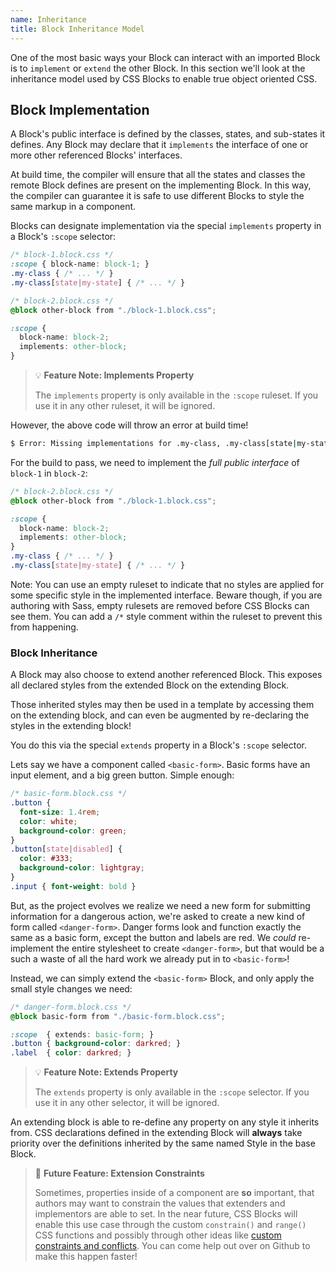 ```yaml
---
name: Inheritance
title: Block Inheritance Model
---
```


One of the most basic ways your Block can interact with an imported Block is to `implement` or `extend` the other Block.
In this section we'll look at the inheritance model used by CSS Blocks to enable true object oriented CSS.

## Block Implementation
A Block's public interface is defined by the classes, states, and sub-states it defines. Any Block may declare that it `implements` the interface of one or more other referenced Blocks' interfaces.

At build time, the compiler will ensure that all the states and classes the remote Block defines are present on the implementing Block. In this way, the compiler can guarantee it is safe to use different Blocks to style the same markup in a component.

Blocks can designate implementation via the special `implements` property in a Block's `:scope` selector:

```css
/* block-1.block.css */
:scope { block-name: block-1; }
.my-class { /* ... */ }
.my-class[state|my-state] { /* ... */ }
```

```css
/* block-2.block.css */
@block other-block from "./block-1.block.css";

:scope { 
  block-name: block-2; 
  implements: other-block;
}
```

> 💡 **Feature Note: Implements Property**
>
> The `implements` property is only available in the `:scope` ruleset. If you use it in any other ruleset, it will be ignored.

However, the above code will throw an error at build time!

```bash
$ Error: Missing implementations for .my-class, .my-class[state|my-state] from ./block-1.block.css
```

For the build to pass, we need to implement the *full public interface* of `block-1` in `block-2`:

```css
/* block-2.block.css */
@block other-block from "./block-1.block.css";

:scope { 
  block-name: block-2; 
  implements: other-block;
}
.my-class { /* ... */ }
.my-class[state|my-state] { /* ... */ }
```

Note: You can use an empty ruleset to indicate that no styles are applied for some specific style in the implemented interface. Beware though, if you are authoring with Sass, empty rulesets are removed before CSS Blocks can see them. You can add a `/*` style comment within the ruleset to prevent this from happening.

### Block Inheritance

A Block may also choose to extend another referenced Block. This exposes all declared styles from the extended Block on the extending Block. 

Those inherited styles may then be used in a template by accessing them on the extending block, and can even be augmented by re-declaring the styles in the extending block!

You do this via the special `extends` property in a Block's `:scope` selector. 

Lets say we have a component called `<basic-form>`. Basic forms have an input element, and a big green button. Simple enough:

```css
/* basic-form.block.css */
.button { 
  font-size: 1.4rem;
  color: white;
  background-color: green;
}
.button[state|disabled] {
  color: #333;
  background-color: lightgray;
}
.input { font-weight: bold }
```

But, as the project evolves we realize we need a new form for submitting information for a dangerous action, we're asked to create a new kind of form called `<danger-form>`. Danger forms look and function exactly the same as a basic form, except the button and labels are red. We *could* re-implement the entire stylesheet to create `<danger-form>`, but that would be a such a waste of all the hard work we already put in to `<basic-form>`!

Instead, we can simply extend the `<basic-form>` Block, and only apply the small style changes we need:

```css
/* danger-form.block.css */
@block basic-form from "./basic-form.block.css";

:scope  { extends: basic-form; }
.button { background-color: darkred; }
.label  { color: darkred; }
```

> 💡 **Feature Note: Extends Property**
> 
> The `extends` property is only available in the `:scope` selector. If you use it in any other selector, it will be ignored.

An extending block is able to re-define any property on any style it inherits from. CSS declarations defined in the extending Block will **always** take priority over the definitions inherited by the same named Style in the base Block.

> 🔮 **Future Feature: Extension Constraints**
> 
> Sometimes, properties inside of a component are **so** important, that authors may want to constrain the values that extenders and implementors are able to set. In the near future, CSS Blocks will enable this use case through the custom `constrain()` and `range()` CSS functions and possibly through other ideas like [custom constraints and conflicts](https://github.com/linkedin/css-blocks/issues/51). You can come help out over on Github to make this happen faster!
